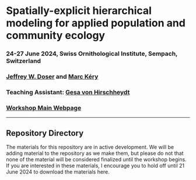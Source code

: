 # Spatially-explicit hierarchical modeling for applied population and community ecology

### 24-27 June 2024, Swiss Ornithological Institute, Sempach, Switzerland

### [Jeffrey W. Doser](https://www.jeffdoser.com/) and [Marc K&eacute;ry](https://www.mbr-pwrc.usgs.gov/pubanalysis/roylebook/)

### Teaching Assistant: [Gesa von Hirschheydt](https://www.wsl.ch/en/staff/vonhirsc/)

### [Workshop Main Webpage](https://doserjef.github.io/Switzerland24-Spatial-Workshop/)

---------------------------------

## Repository Directory

The materials for this repository are in active development. We will be adding material to the repository as we make them, but please do not that none of the material will be considered finalized until the workshop begins. If you are interested in these materials, I encourage you to hold off until 21 June 2024 to download the materials here. 
